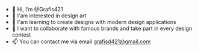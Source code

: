 - 👋 Hi, I’m @Grafis421
- 👀 I'am interested in design art
- 🌱 I'am learning to create designs with modern design applications
- 💞️ I want to collaborate with famous brands and take part in every design contest
- 📫 You can contact me via email grafisd421@gmail.com
